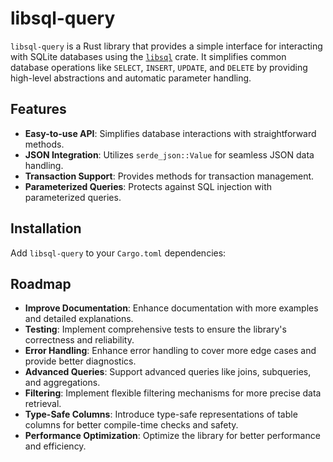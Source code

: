 # libsql-query

`libsql-query` is a Rust library that provides a simple interface for interacting with SQLite databases using the [`libsql`](https://crates.io/crates/libsql) crate. It simplifies common database operations like `SELECT`, `INSERT`, `UPDATE`, and `DELETE` by providing high-level abstractions and automatic parameter handling.

## Features

- **Easy-to-use API**: Simplifies database interactions with straightforward methods.
- **JSON Integration**: Utilizes `serde_json::Value` for seamless JSON data handling.
- **Transaction Support**: Provides methods for transaction management.
- **Parameterized Queries**: Protects against SQL injection with parameterized queries.

## Installation

Add `libsql-query` to your `Cargo.toml` dependencies:

## Roadmap

- **Improve Documentation**: Enhance documentation with more examples and detailed explanations.
- **Testing**: Implement comprehensive tests to ensure the library's correctness and reliability.
- **Error Handling**: Enhance error handling to cover more edge cases and provide better diagnostics.
- **Advanced Queries**: Support advanced queries like joins, subqueries, and aggregations.
- **Filtering**: Implement flexible filtering mechanisms for more precise data retrieval.
- **Type-Safe Columns**: Introduce type-safe representations of table columns for better compile-time checks and safety.
- **Performance Optimization**: Optimize the library for better performance and efficiency.
